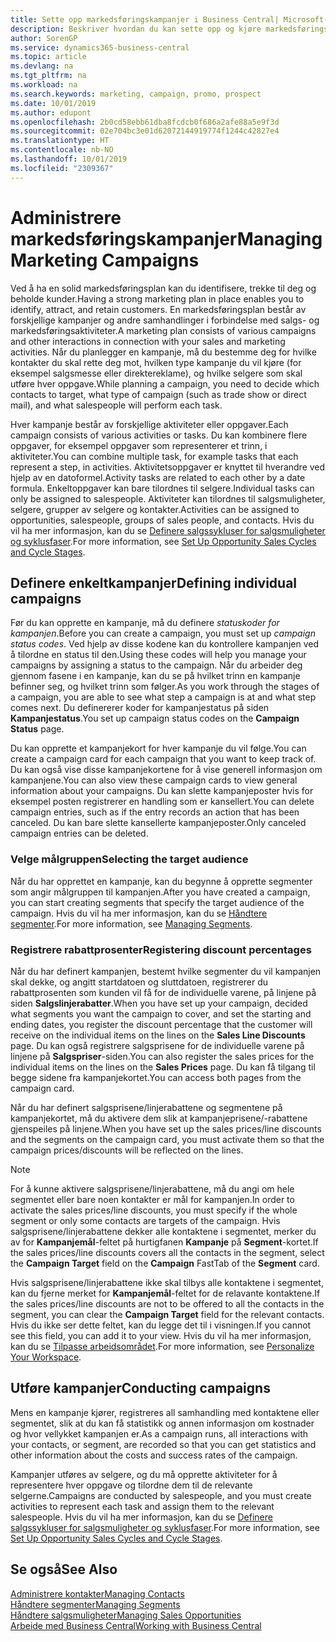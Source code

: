 ```yaml
---
title: Sette opp markedsføringskampanjer i Business Central| Microsoft-dokumentasjon
description: Beskriver hvordan du kan sette opp og kjøre markedsføringskampanjer i Business Central for å identifisere og trekke til deg prospekter og beholde kunder.
author: SorenGP
ms.service: dynamics365-business-central
ms.topic: article
ms.devlang: na
ms.tgt_pltfrm: na
ms.workload: na
ms.search.keywords: marketing, campaign, promo, prospect
ms.date: 10/01/2019
ms.author: edupont
ms.openlocfilehash: 2b0cd58ebb61dba8fcdcb0f686a2afe88a5e9f3d
ms.sourcegitcommit: 02e704bc3e01d62072144919774f1244c42827e4
ms.translationtype: HT
ms.contentlocale: nb-NO
ms.lasthandoff: 10/01/2019
ms.locfileid: "2309367"
---
```

# <a name="managing-marketing-campaigns"></a><span data-ttu-id="5c5d2-103">Administrere markedsføringskampanjer</span><span class="sxs-lookup"><span data-stu-id="5c5d2-103">Managing Marketing Campaigns</span></span>
<span data-ttu-id="5c5d2-104">Ved å ha en solid markedsføringsplan kan du identifisere, trekke til deg og beholde kunder.</span><span class="sxs-lookup"><span data-stu-id="5c5d2-104">Having a strong marketing plan in place enables you to identify, attract, and retain customers.</span></span> <span data-ttu-id="5c5d2-105">En markedsføringsplan består av forskjellige kampanjer og andre samhandlinger i forbindelse med salgs- og markedsføringsaktiviteter.</span><span class="sxs-lookup"><span data-stu-id="5c5d2-105">A marketing plan consists of various campaigns and other interactions in connection with your sales and marketing activities.</span></span> <span data-ttu-id="5c5d2-106">Når du planlegger en kampanje, må du bestemme deg for hvilke kontakter du skal rette deg mot, hvilken type kampanje du vil kjøre (for eksempel salgsmesse eller direktereklame), og hvilke selgere som skal utføre hver oppgave.</span><span class="sxs-lookup"><span data-stu-id="5c5d2-106">While planning a campaign, you need to decide which contacts to target, what type of campaign (such as trade show or direct mail), and what salespeople will perform each task.</span></span>

<span data-ttu-id="5c5d2-107">Hver kampanje består av forskjellige aktiviteter eller oppgaver.</span><span class="sxs-lookup"><span data-stu-id="5c5d2-107">Each campaign consists of various activities or tasks.</span></span> <span data-ttu-id="5c5d2-108">Du kan kombinere flere oppgaver, for eksempel oppgaver som representerer et trinn, i aktiviteter.</span><span class="sxs-lookup"><span data-stu-id="5c5d2-108">You can combine multiple task, for example tasks that each represent a step, in activities.</span></span> <span data-ttu-id="5c5d2-109">Aktivitetsoppgaver er knyttet til hverandre ved hjelp av en datoformel.</span><span class="sxs-lookup"><span data-stu-id="5c5d2-109">Activity tasks are related to each other by a date formula.</span></span> <span data-ttu-id="5c5d2-110">Enkeltoppgaver kan bare tilordnes til selgere.</span><span class="sxs-lookup"><span data-stu-id="5c5d2-110">Individual tasks can only be assigned to salespeople.</span></span> <span data-ttu-id="5c5d2-111">Aktiviteter kan tilordnes til salgsmuligheter, selgere, grupper av selgere og kontakter.</span><span class="sxs-lookup"><span data-stu-id="5c5d2-111">Activities can be assigned to opportunities, salespeople, groups of sales people, and contacts.</span></span> <span data-ttu-id="5c5d2-112">Hvis du vil ha mer informasjon, kan du se [Definere salgssykluser for salgsmuligheter og syklusfaser](marketing-how-setup-opportunity-sales-cycles-stages.md).</span><span class="sxs-lookup"><span data-stu-id="5c5d2-112">For more information, see [Set Up Opportunity Sales Cycles and Cycle Stages](marketing-how-setup-opportunity-sales-cycles-stages.md).</span></span>

## <a name="defining-individual-campaigns"></a><span data-ttu-id="5c5d2-113">Definere enkeltkampanjer</span><span class="sxs-lookup"><span data-stu-id="5c5d2-113">Defining individual campaigns</span></span>
<span data-ttu-id="5c5d2-114">Før du kan opprette en kampanje, må du definere *statuskoder for kampanjen*.</span><span class="sxs-lookup"><span data-stu-id="5c5d2-114">Before you can create a campaign, you must set up *campaign status codes*.</span></span> <span data-ttu-id="5c5d2-115">Ved hjelp av disse kodene kan du kontrollere kampanjen ved å tilordne en status til den.</span><span class="sxs-lookup"><span data-stu-id="5c5d2-115">Using these codes will help you manage your campaigns by assigning a status to the campaign.</span></span> <span data-ttu-id="5c5d2-116">Når du arbeider deg gjennom fasene i en kampanje, kan du se på hvilket trinn en kampanje befinner seg, og hvilket trinn som følger.</span><span class="sxs-lookup"><span data-stu-id="5c5d2-116">As you work through the stages of a campaign, you are able to see what step a campaign is at and what step comes next.</span></span> <span data-ttu-id="5c5d2-117">Du definererer koder for kampanjestatus på siden **Kampanjestatus**.</span><span class="sxs-lookup"><span data-stu-id="5c5d2-117">You set up campaign status codes on the **Campaign Status** page.</span></span>

<span data-ttu-id="5c5d2-118">Du kan opprette et kampanjekort for hver kampanje du vil følge.</span><span class="sxs-lookup"><span data-stu-id="5c5d2-118">You can create a campaign card for each campaign that you want to keep track of.</span></span> <span data-ttu-id="5c5d2-119">Du kan også vise disse kampanjekortene for å vise generell informasjon om kampanjene.</span><span class="sxs-lookup"><span data-stu-id="5c5d2-119">You can also view these campaign cards to view general information about your campaigns.</span></span>
<span data-ttu-id="5c5d2-120">Du kan slette kampanjeposter hvis for eksempel posten registrerer en handling som er kansellert.</span><span class="sxs-lookup"><span data-stu-id="5c5d2-120">You can delete campaign entries, such as if the entry records an action that has been canceled.</span></span> <span data-ttu-id="5c5d2-121">Du kan bare slette kansellerte kampanjeposter.</span><span class="sxs-lookup"><span data-stu-id="5c5d2-121">Only canceled campaign entries can be deleted.</span></span>

### <a name="selecting-the-target-audience"></a><span data-ttu-id="5c5d2-122">Velge målgruppen</span><span class="sxs-lookup"><span data-stu-id="5c5d2-122">Selecting the target audience</span></span>
<span data-ttu-id="5c5d2-123">Når du har opprettet en kampanje, kan du begynne å opprette segmenter som angir målgruppen til kampanjen.</span><span class="sxs-lookup"><span data-stu-id="5c5d2-123">After you have created a campaign, you can start creating segments that specify the target audience of the campaign.</span></span> <span data-ttu-id="5c5d2-124">Hvis du vil ha mer informasjon, kan du se [Håndtere segmenter](marketing-segments.md).</span><span class="sxs-lookup"><span data-stu-id="5c5d2-124">For more information, see [Managing Segments](marketing-segments.md).</span></span>

### <a name="registering-discount-percentages"></a><span data-ttu-id="5c5d2-125">Registrere rabattprosenter</span><span class="sxs-lookup"><span data-stu-id="5c5d2-125">Registering discount percentages</span></span>
<span data-ttu-id="5c5d2-126">Når du har definert kampanjen, bestemt hvilke segmenter du vil kampanjen skal dekke, og angitt startdatoen og sluttdatoen, registrerer du rabattprosenten som kunden vil få for de individuelle varene, på linjene på siden **Salgslinjerabatter**.</span><span class="sxs-lookup"><span data-stu-id="5c5d2-126">When you have set up your campaign, decided what segments you want the campaign to cover, and set the starting and ending dates, you register the discount percentage that the customer will receive on the individual items on the lines on the **Sales Line Discounts** page.</span></span> <span data-ttu-id="5c5d2-127">Du kan også registrere salgsprisene for de individuelle varene på linjene på **Salgspriser**-siden.</span><span class="sxs-lookup"><span data-stu-id="5c5d2-127">You can also register the sales prices for the individual items on the lines on the **Sales Prices** page.</span></span> <span data-ttu-id="5c5d2-128">Du kan få tilgang til begge sidene fra kampanjekortet.</span><span class="sxs-lookup"><span data-stu-id="5c5d2-128">You can access both pages from the campaign card.</span></span>

 <span data-ttu-id="5c5d2-129">Når du har definert salgsprisene/linjerabattene og segmentene på kampanjekortet, må du aktivere dem slik at kampanjeprisene/-rabattene gjenspeiles på linjene.</span><span class="sxs-lookup"><span data-stu-id="5c5d2-129">When you have set up the sales prices/line discounts and the segments on the campaign card, you must activate them so that the campaign prices/discounts will be reflected on the lines.</span></span>

> [!NOTE]  
>   <span data-ttu-id="5c5d2-130">For å kunne aktivere salgsprisene/linjerabattene, må du angi om hele segmentet eller bare noen kontakter er mål for kampanjen.</span><span class="sxs-lookup"><span data-stu-id="5c5d2-130">In order to activate the sales prices/line discounts, you must specify if the whole segment or only some contacts are targets of the campaign.</span></span> <span data-ttu-id="5c5d2-131">Hvis salgsprisene/linjerabattene dekker alle kontaktene i segmentet, merker du av for **Kampanjemål**-feltet på hurtigfanen **Kampanje** på **Segment**-kortet.</span><span class="sxs-lookup"><span data-stu-id="5c5d2-131">If the sales prices/line discounts covers all the contacts in the segment, select the **Campaign Target** field on the **Campaign** FastTab of the **Segment** card.</span></span>

<span data-ttu-id="5c5d2-132">Hvis salgsprisene/linjerabattene ikke skal tilbys alle kontaktene i segmentet, kan du fjerne merket for **Kampanjemål**-feltet for de relavante kontaktene.</span><span class="sxs-lookup"><span data-stu-id="5c5d2-132">If the sales prices/line discounts are not to be offered to all the contacts in the segment, you can clear the **Campaign Target** field for the relevant contacts.</span></span> <span data-ttu-id="5c5d2-133">Hvis du ikke ser dette feltet, kan du legge det til i visningen.</span><span class="sxs-lookup"><span data-stu-id="5c5d2-133">If you cannot see this field, you can add it to your view.</span></span> <span data-ttu-id="5c5d2-134">Hvis du vil ha mer informasjon, kan du se [Tilpasse arbeidsområdet](ui-personalization-user.md).</span><span class="sxs-lookup"><span data-stu-id="5c5d2-134">For more information, see [Personalize Your Workspace](ui-personalization-user.md).</span></span>

## <a name="conducting-campaigns"></a><span data-ttu-id="5c5d2-135">Utføre kampanjer</span><span class="sxs-lookup"><span data-stu-id="5c5d2-135">Conducting campaigns</span></span>
<span data-ttu-id="5c5d2-136">Mens en kampanje kjører, registreres all samhandling med kontaktene eller segmentet, slik at du kan få statistikk og annen informasjon om kostnader og hvor vellykket kampanjen er.</span><span class="sxs-lookup"><span data-stu-id="5c5d2-136">As a campaign runs, all interactions with your contacts, or segment, are recorded so that you can get statistics and other information about the costs and success rates of the campaign.</span></span>

<span data-ttu-id="5c5d2-137">Kampanjer utføres av selgere, og du må opprette aktiviteter for å representere hver oppgave og tilordne dem til de relevante selgerne.</span><span class="sxs-lookup"><span data-stu-id="5c5d2-137">Campaigns are conducted by salespeople, and you must create activities to represent each task and assign them to the relevant salespeople.</span></span> <span data-ttu-id="5c5d2-138">Hvis du vil ha mer informasjon, kan du se [Definere salgssykluser for salgsmuligheter og syklusfaser](marketing-how-setup-opportunity-sales-cycles-stages.md).</span><span class="sxs-lookup"><span data-stu-id="5c5d2-138">For more information, see [Set Up Opportunity Sales Cycles and Cycle Stages](marketing-how-setup-opportunity-sales-cycles-stages.md).</span></span>

## <a name="see-also"></a><span data-ttu-id="5c5d2-139">Se også</span><span class="sxs-lookup"><span data-stu-id="5c5d2-139">See Also</span></span>
[<span data-ttu-id="5c5d2-140">Administrere kontakter</span><span class="sxs-lookup"><span data-stu-id="5c5d2-140">Managing Contacts</span></span>](marketing-contacts.md)  
[<span data-ttu-id="5c5d2-141">Håndtere segmenter</span><span class="sxs-lookup"><span data-stu-id="5c5d2-141">Managing Segments</span></span>](marketing-segments.md)  
[<span data-ttu-id="5c5d2-142">Håndtere salgsmuligheter</span><span class="sxs-lookup"><span data-stu-id="5c5d2-142">Managing Sales Opportunities</span></span>](marketing-manage-sales-opportunities.md)  
[<span data-ttu-id="5c5d2-143">Arbeide med Business Central</span><span class="sxs-lookup"><span data-stu-id="5c5d2-143">Working with Business Central</span></span>](ui-work-product.md)  
